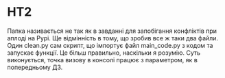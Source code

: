 # HT2
Папка називається не так як в завданні для запобігання конфліктів при аплоді на Pypi.
Ще відмінність в тому, що зробив все ж таки два файли. Один clean.py сам скрипт, що імпортує файл main_code.py з кодом та запускає функції. Це більш правильно, наскільки я розумію.
Суть виконується, точка визову в консолі працює з параметром, як в попередньому ДЗ.
